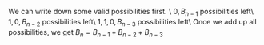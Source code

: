 We can write down some valid possibilities first. \\
$0, B_{n-1}$ possibilities left\\
$1,0, B_{n-2}$ possibilities left\\
$1,1,0, B_{n-3}$ possibilities left\\
Once we add up all possibilities, we get $B_n = B_{n-1}+B_{n-2}+B_{n-3}$
